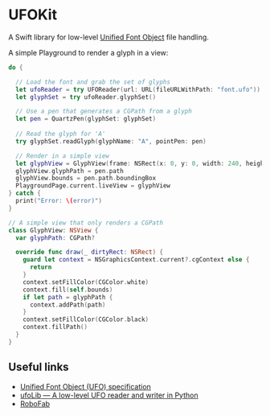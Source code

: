 #  UFOKit

A Swift library for low-level [Unified Font Object](http://unifiedfontobject.org/)
file handling.

A simple Playground to render a glyph in a view:
```swift
do {

  // Load the font and grab the set of glyphs
  let ufoReader = try UFOReader(url: URL(fileURLWithPath: "font.ufo"))
  let glyphSet = try ufoReader.glyphSet()

  // Use a pen that generates a CGPath from a glyph
  let pen = QuartzPen(glyphSet: glyphSet)
  
  // Read the glyph for 'A'
  try glyphSet.readGlyph(glyphName: "A", pointPen: pen)

  // Render in a simple view
  let glyphView = GlyphView(frame: NSRect(x: 0, y: 0, width: 240, height: 480))
  glyphView.glyphPath = pen.path
  glyphView.bounds = pen.path.boundingBox
  PlaygroundPage.current.liveView = glyphView
} catch {
  print("Error: \(error)")
}

// A simple view that only renders a CGPath
class GlyphView: NSView {
  var glyphPath: CGPath?

  override func draw(_ dirtyRect: NSRect) {
    guard let context = NSGraphicsContext.current?.cgContext else {
      return
    }
    context.setFillColor(CGColor.white)
    context.fill(self.bounds)
    if let path = glyphPath {
      context.addPath(path)
    }
    context.setFillColor(CGColor.black)
    context.fillPath()
  }
}
```

## Useful links
- [Unified Font Object (UFO) specification](http://unifiedfontobject.org/)
- [ufoLib — A low-level UFO reader and writer in Python](https://github.com/unified-font-object/ufoLib)
- [RoboFab](http://robofab.org/)
